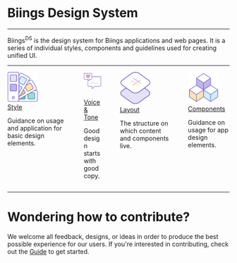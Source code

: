 <h1 class="title is-2"><span class="has-text-weight-bold">Biings</span> Design System</h1>
<hr class="is-small">
<p class="subtitle is-5 has-text-weight-semibold">
    Biings<sup>DS</sup> is the design system for Biings applications and web pages. It is a series of individual styles, components and guidelines used for creating unified UI.
</p>

<hr class="is-invisible is-large">


<div class="columns is-multiline is-mobile is-variable is-5">
    <div class="column is-half-desktop is-full-tablet">
        <div class="level">
            <div class="media-left"><img src="media/style.png" width="70"/> &nbsp;&nbsp;</div>
            <div class="media-content">
                <a href="#/doc-color" class="title is-3 is-link is-relaxed has-text-weight-light">Style</a><br>
                <p>Guidance on usage and application for basic design elements.</p>
            </div>
        </div>
    </div>
    <div class="column is-12 is-hidden-desktop"></div>
    <div class="column is-half-desktop is-full-tablet">
        <div class="level">
            <div class="media-left"><img src="media/voice.png" width="70"/> &nbsp;&nbsp;</div>
            <div class="media-content">
                <a href="#/doc-voice" class="title is-3 is-relaxed is-link has-text-weight-light">Voice & Tone</a><br>
                <p>Good design starts<br>with good copy.</p>
            </div>
        </div>
    </div>
    <div class="column is-12"></div>
    <div class="column is-half-desktop is-full-tablet">
        <div class="level">
            <div class="media-left"><img src="media/layout.png" width="70"/> &nbsp;&nbsp;</div>
            <div class="media-content">
                <a href="#/doc-columns" class="title is-3 is-link has-text-weight-light is-relaxed">Layout</a><br>
                <p>The structure on which content and components live.</p>
            </div>
        </div>
    </div>
    <div class="column is-12 is-hidden-desktop"></div>
    <div class="column is-half-desktop is-full-tablet">
        <div class="level">
            <div class="media-left"><img src="media/appcomp.png" width="70"/> &nbsp;&nbsp;</div>
            <div class="media-content">
                <a href="#/doc-components" class="title is-3 is-link is-relaxed has-text-weight-light">Components</a><br>
                <p>Guidance on usage for app design elements.</p>
            </div>
        </div>
    </div>
</div>

<hr class="is-large is-invisible"/>

<div class="box is-well">
    <div class="section">
        <h1 class="title is-spaced is-3 has-text-primary">
            Wondering how to contribute?
        </h1>
        <p class="subtitle is-5 has-text-grey-dark">
            We welcome all feedback, designs, or ideas in order to produce the best possible experience for our users. If you're interested in contributing, check out the <a href="#/doc-contribute">Guide</a> to get started.
        </p>
    </div>
</div>
